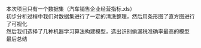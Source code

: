 本次项目只有一个数据集（汽车销售企业经营指标.xls）  
初步分析过程中我们对数据集进行了一定的清洗整理，然后用条形图了直方图进行了可视化  
然后我们选择了几种机器学习算法构建模型，选出识别偷漏税准确率最高的模型  
最后总结
